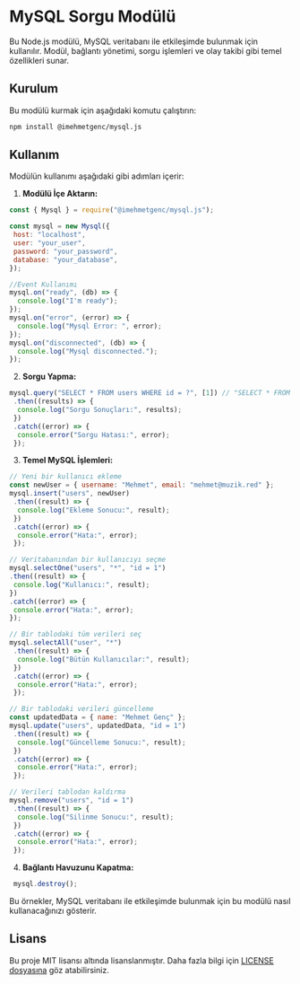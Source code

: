 # MySQL Sorgu Modülü

Bu Node.js modülü, MySQL veritabanı ile etkileşimde bulunmak için kullanılır. Modül, bağlantı yönetimi, sorgu işlemleri ve olay takibi gibi temel özellikleri sunar.

## Kurulum

Bu modülü kurmak için aşağıdaki komutu çalıştırın:

```bash
npm install @imehmetgenc/mysql.js
```

## Kullanım

Modülün kullanımı aşağıdaki gibi adımları içerir:

1. **Modülü İçe Aktarın:**

```javascript
const { Mysql } = require("@imehmetgenc/mysql.js");

const mysql = new Mysql({
 host: "localhost",
 user: "your_user",
 password: "your_password",
 database: "your_database",
});

//Event Kullanımı
mysql.on("ready", (db) => {
  console.log("I'm ready");
});
mysql.on("error", (error) => {
  console.log("Mysql Error: ", error);
});
mysql.on("disconnected", (db) => {
  console.log("Mysql disconnected.");
});
```

2. **Sorgu Yapma:**

```javascript
mysql.query("SELECT * FROM users WHERE id = ?", [1]) // "SELECT * FROM users WHERE id = 1"
 .then((results) => {
  console.log("Sorgu Sonuçları:", results);
 })
 .catch((error) => {
  console.error("Sorgu Hatası:", error);
 });
```

3. **Temel MySQL İşlemleri:**

```javascript
// Yeni bir kullanıcı ekleme
const newUser = { username: "Mehmet", email: "mehmet@muzik.red" };
mysql.insert("users", newUser)
 .then((result) => {
  console.log("Ekleme Sonucu:", result);
 })
 .catch((error) => {
  console.error("Hata:", error);
 });

// Veritabanından bir kullanıcıyı seçme
mysql.selectOne("users", "*", "id = 1")
.then((result) => {
 console.log("Kullanıcı:", result);
})
.catch((error) => {
 console.error("Hata:", error);
});

// Bir tablodaki tüm verileri seç
mysql.selectAll("user", "*")
 .then((result) => {
  console.log("Bütün Kullanıcılar:", result);
 })
 .catch((error) => {
  console.error("Hata:", error);
 });

// Bir tablodaki verileri güncelleme
const updatedData = { name: "Mehmet Genç" };
mysql.update("users", updatedData, "id = 1")
 .then((result) => {
  console.log("Güncelleme Sonucu:", result);
 })
 .catch((error) => {
  console.error("Hata:", error);
 });

// Verileri tablodan kaldırma
mysql.remove("users", "id = 1")
 .then((result) => {
  console.log("Silinme Sonucu:", result);
 })
 .catch((error) => {
  console.error("Hata:", error);
 });
```

4. **Bağlantı Havuzunu Kapatma:**

```javascript
 mysql.destroy();
```

Bu örnekler, MySQL veritabanı ile etkileşimde bulunmak için bu modülü nasıl kullanacağınızı gösterir.

## Lisans

Bu proje MIT lisansı altında lisanslanmıştır. Daha fazla bilgi için [LICENSE dosyasına](LICENSE) göz atabilirsiniz.

